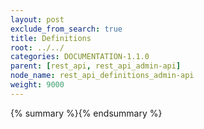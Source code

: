 ```yaml
---
layout: post
exclude_from_search: true
title: Definitions
root: ../../
categories: DOCUMENTATION-1.1.0
parent: [rest_api, rest_api_admin-api]
node_name: rest_api_definitions_admin-api
weight: 9000
---
```


{% summary %}{% endsummary %}

